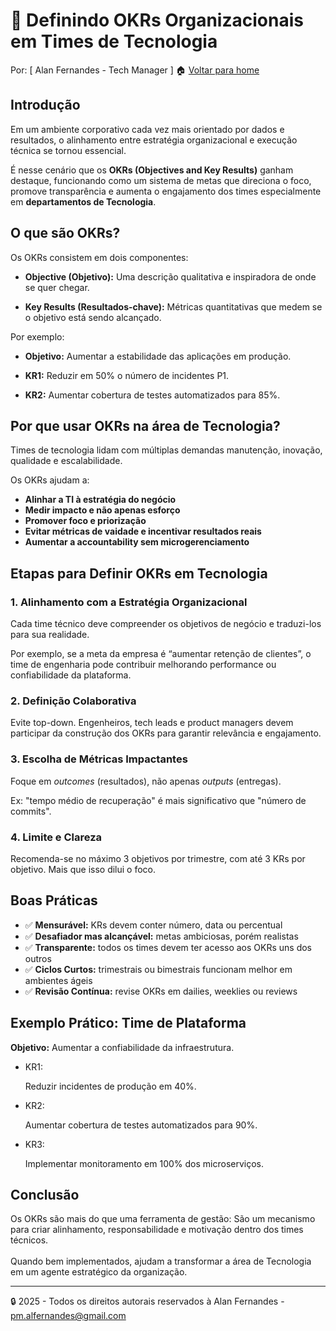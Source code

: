# 🎯 Definindo OKRs Organizacionais em Times de Tecnologia

Por: [ Alan Fernandes - Tech Manager ] :house: [Voltar para home](https://github.com/af-tech-manager/portfolio/blob/main/README.md)

## Introdução

Em um ambiente corporativo cada vez mais orientado por dados e resultados, o alinhamento entre estratégia organizacional e execução técnica se tornou essencial. 

É nesse cenário que os **OKRs (Objectives and Key Results)** ganham destaque, funcionando como um sistema de metas que direciona o foco, promove transparência e aumenta o engajamento dos times especialmente em **departamentos de Tecnologia**.

## O que são OKRs?

Os OKRs consistem em dois componentes:

* **Objective (Objetivo):**
  Uma descrição qualitativa e inspiradora de onde se quer chegar.
  
* **Key Results (Resultados-chave):**
  Métricas quantitativas que medem se o objetivo está sendo alcançado.

Por exemplo:

* **Objetivo:**
  Aumentar a estabilidade das aplicações em produção.
  
* **KR1:**
  Reduzir em 50% o número de incidentes P1.
  
* **KR2:**
  Aumentar cobertura de testes automatizados para 85%.


## Por que usar OKRs na área de Tecnologia?

Times de tecnologia lidam com múltiplas demandas manutenção, inovação, qualidade e escalabilidade. 

Os OKRs ajudam a:

* **Alinhar a TI à estratégia do negócio**
* **Medir impacto e não apenas esforço**
* **Promover foco e priorização**
* **Evitar métricas de vaidade e incentivar resultados reais**
* **Aumentar a accountability sem microgerenciamento**



## Etapas para Definir OKRs em Tecnologia

### 1. **Alinhamento com a Estratégia Organizacional**

Cada time técnico deve compreender os objetivos de negócio e traduzi-los para sua realidade. 

Por exemplo, se a meta da empresa é “aumentar retenção de clientes”, o time de engenharia pode contribuir melhorando performance ou confiabilidade da plataforma.

### 2. **Definição Colaborativa**

Evite top-down. Engenheiros, tech leads e product managers devem participar da construção dos OKRs para garantir relevância e engajamento.

### 3. **Escolha de Métricas Impactantes**

Foque em *outcomes* (resultados), não apenas *outputs* (entregas). 

Ex: "tempo médio de recuperação" é mais significativo que "número de commits".

### 4. **Limite e Clareza**

Recomenda-se no máximo 3 objetivos por trimestre, com até 3 KRs por objetivo. Mais que isso dilui o foco.



## Boas Práticas

* ✅ **Mensurável:** KRs devem conter número, data ou percentual
* ✅ **Desafiador mas alcançável:** metas ambiciosas, porém realistas
* ✅ **Transparente:** todos os times devem ter acesso aos OKRs uns dos outros
* ✅ **Ciclos Curtos:** trimestrais ou bimestrais funcionam melhor em ambientes ágeis
* ✅ **Revisão Contínua:** revise OKRs em dailies, weeklies ou reviews


## Exemplo Prático: Time de Plataforma

**Objetivo:** Aumentar a confiabilidade da infraestrutura.

* KR1:
  
  Reduzir incidentes de produção em 40%.
  
* KR2:
  
  Aumentar cobertura de testes automatizados para 90%.
  
* KR3:
  
  Implementar monitoramento em 100% dos microserviços.


## Conclusão

Os OKRs são mais do que uma ferramenta de gestão: São um mecanismo para criar alinhamento, responsabilidade e motivação dentro dos times técnicos. \
\
Quando bem implementados, ajudam a transformar a área de Tecnologia em um agente estratégico da organização.

---
:lock: 2025 - Todos os direitos autorais reservados à Alan Fernandes - pm.alfernandes@gmail.com


